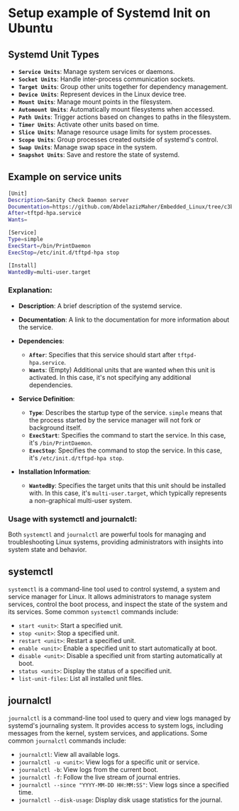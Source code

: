 # Setup example of Systemd Init on Ubuntu


## Systemd Unit Types

- **`Service Units`**: Manage system services or daemons.
- **`Socket Units`**: Handle inter-process communication sockets.
- **`Target Units`**: Group other units together for dependency management.
- **`Device Units`**: Represent devices in the Linux device tree.
- **`Mount Units`**: Manage mount points in the filesystem.
- **`Automount Units`**: Automatically mount filesystems when accessed.
- **`Path Units`**: Trigger actions based on changes to paths in the filesystem.
- **`Timer Units`**: Activate other units based on time.
- **`Slice Units`**: Manage resource usage limits for system processes.
- **`Scope Units`**: Group processes created outside of systemd's control.
- **`Swap Units`**: Manage swap space in the system.
- **`Snapshot Units`**: Save and restore the state of systemd.

## Example on service units

```bash
[Unit]
Description=Sanity Check Daemon server
Documentation=https://github.com/AbdelazizMaher/Embedded_Linux/tree/c3b5da7e592de32071176f564be0a4d6ebae7385/Embedded_Linux/07_InitProcess
After=tftpd-hpa.service
Wants=

[Service]
Type=simple
ExecStart=/bin/PrintDaemon
ExecStop=/etc/init.d/tftpd-hpa stop

[Install]
WantedBy=multi-user.target
```

### Explanation:

- **Description**: A brief description of the systemd service.

- **Documentation**: A link to the documentation for more information about the service.

- **Dependencies**:
  - **`After`**: Specifies that this service should start after `tftpd-hpa.service`.
  - **`Wants`**: (Empty) Additional units that are wanted when this unit is activated. In this case, it's not specifying any additional dependencies.

- **Service Definition**:
  - **`Type`**: Describes the startup type of the service. `simple` means that the process started by the service manager will not fork or background itself.
  - **`ExecStart`**: Specifies the command to start the service. In this case, it's `/bin/PrintDaemon`.
  - **`ExecStop`**: Specifies the command to stop the service. In this case, it's `/etc/init.d/tftpd-hpa stop`.

- **Installation Information**:
  - **`WantedBy`**: Specifies the target units that this unit should be installed with. In this case, it's `multi-user.target`, which typically represents a non-graphical multi-user system.



### Usage with systemctl and journalctl:

Both `systemctl` and `journalctl` are powerful tools for managing and troubleshooting Linux systems, providing administrators with insights into system state and behavior.

## systemctl

`systemctl` is a command-line tool used to control systemd, a system and service manager for Linux. It allows administrators to manage system services, control the boot process, and inspect the state of the system and its services. Some common `systemctl` commands include:

- `start <unit>`: Start a specified unit.
- `stop <unit>`: Stop a specified unit.
- `restart <unit>`: Restart a specified unit.
- `enable <unit>`: Enable a specified unit to start automatically at boot.
- `disable <unit>`: Disable a specified unit from starting automatically at boot.
- `status <unit>`: Display the status of a specified unit.
- `list-unit-files`: List all installed unit files.

## journalctl

`journalctl` is a command-line tool used to query and view logs managed by systemd's journaling system. It provides access to system logs, including messages from the kernel, system services, and applications. Some common `journalctl` commands include:

- `journalctl`: View all available logs.
- `journalctl -u <unit>`: View logs for a specific unit or service.
- `journalctl -b`: View logs from the current boot.
- `journalctl -f`: Follow the live stream of journal entries.
- `journalctl --since "YYYY-MM-DD HH:MM:SS"`: View logs since a specified time.
- `journalctl --disk-usage`: Display disk usage statistics for the journal.

